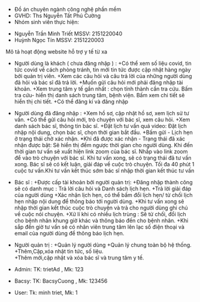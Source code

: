 - Đồ án chuyên ngành công nghệ phần mềm
- GVHD: Ths Nguyễn Tất Phú Cường 
- Nhóm sinh viên thực hiện:     
 + Nguyễn Trần Minh Triết  MSSV: 2151220040
 + Huỳnh Ngọc Tín          MSSV: 2151220003     

Mô tả hoạt động website hỗ trợ y tế từ xa


- Người dùng là khách ( chưa đăng nhập ) : 
 +Có thể xem số liệu covid, tin tức covid về cách phòng tránh, tin mới
tin tức được cập nhật hàng ngày bởi quản trị viên.
 +Xem các câu hỏi và câu trả lời của những người dùng đã hỏi và bác sĩ đã trả lời.
 +Muốn gửi câu hỏi mới phải đăng nhập tài khoản.
 +Xem trung tâm y tế gần nhất : chọn tỉnh thành cần tra cứu. Bấm tra cứu- hiển thị danh sách
trung tâm, bệnh viện. Bấm xem chi tiết sẽ hiển thị chi tiết.
 +Có thể đăng kí và đăng nhập


- Người dùng đã đăng nhập : 
 +Xem hồ sơ, cập nhật hồ sơ, xem lịch sử tư vấn.
 +Có thể gửi câu hỏi mới, trò chuyện với bác sĩ, xem câu hỏi.
 +Xem danh sách bác sĩ, thông tin bác sĩ.
 +Đặt lịch tư vấn quá video:  Đặt lịch nhập nội dung, chọn bác sĩ, chọn thời gian bắt đầu.
 +Bấm gửi - Lịch hẹn ở trạng thái chờ xác nhận. 
 *Khi đã được xác nhận - Trạng thái đã xác nhận được bật:
Sẽ hiển thị đếm ngược thời gian cho người dùng. Khi đến thời gian tư vấn sẽ xuất hiện link zoom của bác sĩ.
Nhấp vào link zoom để vào trò chuyện với bác sĩ.
Khi tư vấn xong, sẽ có trạng thái đã tư vấn xong. Bác sĩ sẽ có kết luận, giải đáp về cuộc trò chuyện.
Tối đa 40 phút 1 cuộc tư vấn.Khi tư vấn kết thúc sớm bác sĩ nhập thời gian kết thúc tư vấn


- Bác sĩ : 
 +Được cấp tài khoản bởi người quản trị:
 +Đăng nhập thành công sẽ có danh mục : Trả lời câu hỏi và Danh sách lịch hẹn.
 +Trả lời giải đáp của người dùng
 +Xác nhận lịch hẹn, có thể bấm đổi lịch hẹn/ từ chối lịch hẹn nhập nội dung để thông báo tới người dùng.
 +Khi tư vấn xong sẽ nhập thời gian kết thúc cuộc trò chuyện và trả cho người dùng ghi chú về cuộc nói chuyện.
 +Xử lí khi có nhiều lịch trùng : Sẽ từ chối, đổi lịch cho bệnh nhân khung giờ khác và thông báo đến cho bệnh nhân.
 +Khi sắp đến giờ tư vấn sẽ có nhân viên trung tâm lên lạc số điện thoại và email của người dùng để thông báo lịch hẹn.


- Người quản trị : 
 +Quản lý người dùng 
 +Quản lý chung toàn bộ hệ thống.
 +Thêm,Cập,xóa nhật tin tức, số liệu.  
 +Thêm mới,cập nhật và xóa  bác sĩ và  trung tâm y tế.



 - Admin: TK: trietAd , Mk: 123 
 - Bacsy: TK: BacsyCuong , Mk: 123456
 - User: Tk: minh triet, Mk: 1
